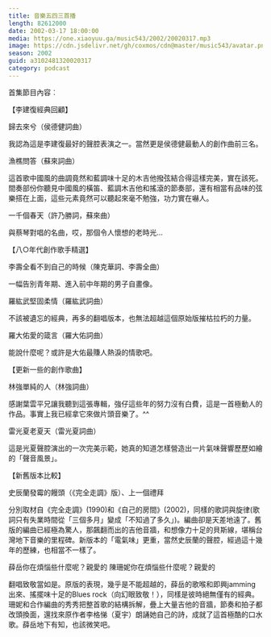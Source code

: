 ```yaml
---
title: 音樂五四三首播
length: 82612000
date: 2002-03-17 18:00:00
media: https://one.xiaoyuu.ga/music543/2002/20020317.mp3
image: https://cdn.jsdelivr.net/gh/coxmos/cdn@master/music543/avatar.png
season: 2002
guid: a3102481320020317
category: podcast
---
```


首集節目內容︰ 

【李建復經典回顧】 

歸去來兮（侯德健詞曲） 

我認為這是李建復最好的聲腔表演之一。當然更是侯德健最動人的創作曲前三名。 

漁樵問答（蘇來詞曲） 

這首歌中國風的曲調竟然和藍調味十足的木吉他撥弦結合得這樣完美，實在該死。間奏部份你聽見中國風的橫笛、藍調木吉他和搖滾的節奏部，還有相當有品味的弦樂搭在上面，這些元素竟然可以聽起來毫不勉強，功力實在嚇人。 

一千個春天（許乃勝詞，蘇來曲） 

與蔡琴對唱的名曲，哎，那個令人懷想的老時光... 


【八○年代創作歌手精選】 

李壽全看不到自己的時候（陳克華詞、李壽全曲） 

一幅告別青年期、進入前中年期的男子自畫像。 

羅紘武堅固柔情（羅紘武詞曲） 

不該被遺忘的經典，再多的翻唱版本，也無法超越這個原始版摧枯拉朽的力量。 

羅大佑愛的箴言（羅大佑詞曲） 

能說什麼呢？或許是大佑最賺人熱淚的情歌吧。 

【更新一些的創作歌曲】 

林強單純的人（林強詞曲） 

感謝葉雲平兄讓我聽到這張專輯，強仔這些年的努力沒有白費，這是一首極動人的作品。事實上我已經拿它來做片頭音樂了。^^ 

雷光夏老夏天（雷光夏詞曲） 

這是光夏聲腔演出的一次完美示範，她真的知道怎樣營造出一片氣味聲響歷歷如繪的「聲音風景」。 

【新舊版本比較】 

史辰蘭發霉的饅頭（《完全走調》版）、上一個禮拜 

分別取材自《完全走調》(1990)和《自己的房間》(2002)，同樣的歌詞與旋律(歌詞只有失業時間從「三個多月」變成「不知過了多久」)。編曲卻是天差地遠了。舊版的編曲已經極為驚人，那飆翻而出的吉他音牆，和想像力十足的貝斯線，堪稱台灣地下音樂的里程碑。新版本的「電氣味」更重，當然史辰蘭的聲腔，經過這十幾年的歷練，也相當不一樣了。 

薛岳你在煩惱些什麼呢？親愛的 
陳珊妮你在煩惱些什麼呢？親愛的 

翻唱致敬當如是。原版的表現，幾乎是不能超越的，薛岳的歌喉和即興jamming出來、搖擺味十足的Blues rock（向幻眼致敬！），同樣是彼時絕無僅有的經典。珊妮和合作編曲的秀秀把整首歌的結構拆解，疊上大量吉他的音牆，節奏和拍子都改頭換面，還找來原作者李格悌（夏宇）朗誦她自己的詩，成就了這首極酷的口水歌。薛岳地下有知，也該微笑吧。 
